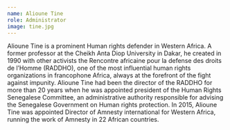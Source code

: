 ```yaml
---
name: Alioune Tine
role: Administrator
image: tine.jpg
---
```

Alioune Tine is a prominent Human rights defender in Western Africa. A former professor at the Cheikh Anta Diop University in Dakar, he created in 1990 with other activists the Rencontre africaine pour la defense des droits de l’Homme (RADDHO), one of the most influential human rights organizations in francophone Africa, always at the forefront of the fight against impunity. Alioune Tine had been the director of the RADDHO for more than 20 years when he was appointed president of the Human Rights Senegalese Committee, an administrative authority responsible for advising the Senegalese Government on Human rights protection. In 2015, Alioune Tine was appointed Director of Amnesty international for Western Africa, running the work of Amnesty in 22 African countries. 